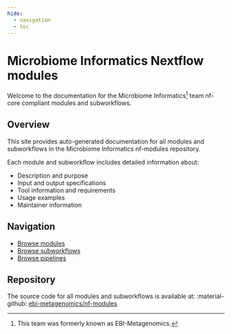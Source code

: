 ```yaml
---
hide:
  - navigation
  - toc
---
```


# Microbiome Informatics Nextflow modules

Welcome to the documentation for the Microbiome Informatics[^1] team nf-core compliant modules and subworkflows.

[^1]: This team was formerly known as EBI-Metagenomics.

## Overview

This site provides auto-generated documentation for all modules and subworkflows in the Microbiome Informatics nf-modules repository.

Each module and subworkflow includes detailed information about:

- Description and purpose
- Input and output specifications
- Tool information and requirements
- Usage examples
- Maintainer information

## Navigation

- [Browse modules](modules/index.md)
- [Browse subworkflows](subworkflows/index.md)
- [Browse pipelines](pipelines.md)

## Repository

The source code for all modules and subworkflows is available at: :material-github: [ebi-metagenomics/nf-modules](https://github.com/EBI-Metagenomics/ebi-metagenomics-nf-modules)
